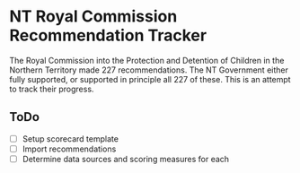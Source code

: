 # NT Royal Commission Recommendation Tracker

The Royal Commission into the Protection and Detention of Children in the Northern Territory made 227 recommendations. The NT Government either fully supported, or supported in principle all 227 of these. This is an attempt to track their progress.

## ToDo
- [ ] Setup scorecard template
- [ ] Import recommendations
- [ ] Determine data sources and scoring measures for each
